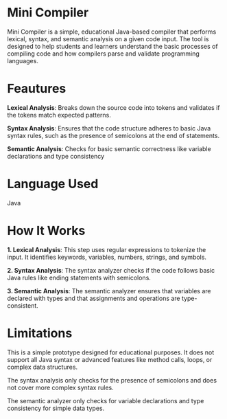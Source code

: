 # Mini Compiler
Mini Compiler is a simple, educational Java-based compiler that performs lexical, syntax, and semantic analysis on a given code input. The tool is designed to help students and learners understand the basic processes of compiling code and how compilers parse and validate programming languages.

# Feautures
**Lexical Analysis**: Breaks down the source code into tokens and validates if the tokens match expected patterns.

**Syntax Analysis**: Ensures that the code structure adheres to basic Java syntax rules, such as the presence of semicolons at the end of statements.

**Semantic Analysis**: Checks for basic semantic correctness like variable declarations and type consistency

# Language Used
Java

# How It Works
**1. Lexical Analysis**: This step uses regular expressions to tokenize the input. It identifies keywords, variables, numbers, strings, and symbols.

**2. Syntax Analysis**: The syntax analyzer checks if the code follows basic Java rules like ending statements with semicolons.

**3. Semantic Analysis**: The semantic analyzer ensures that variables are declared with types and that assignments and operations are type-consistent.

# Limitations
This is a simple prototype designed for educational purposes. It does not support all Java syntax or advanced features like method calls, loops, or complex data structures.

The syntax analysis only checks for the presence of semicolons and does not cover more complex syntax rules.

The semantic analyzer only checks for variable declarations and type consistency for simple data types.


